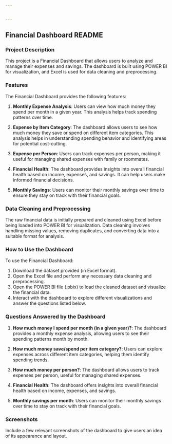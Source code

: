 ```yaml
---


---
```


<h2 id="financial-dashboard-readme">Financial Dashboard README</h2>
<h3 id="project-description">Project Description</h3>
<p>This project is a Financial Dashboard that allows users to analyze and manage their expenses and savings. The dashboard is built using POWER BI for visualization, and Excel is used for data cleaning and preprocessing.</p>
<h3 id="features">Features</h3>
<p>The Financial Dashboard provides the following features:</p>
<ol>
<li>
<p><strong>Monthly Expense Analysis</strong>: Users can view how much money they spend per month in a given year. This analysis helps track spending patterns over time.</p>
</li>
<li>
<p><strong>Expense by Item Category</strong>: The dashboard allows users to see how much money they save or spend on different item categories. This analysis helps in understanding spending behavior and identifying areas for potential cost-cutting.</p>
</li>
<li>
<p><strong>Expense per Person</strong>: Users can track expenses per person, making it useful for managing shared expenses with family or roommates.</p>
</li>
<li>
<p><strong>Financial Health</strong>: The dashboard provides insights into overall financial health based on income, expenses, and savings. It can help users make informed financial decisions.</p>
</li>
<li>
<p><strong>Monthly Savings</strong>: Users can monitor their monthly savings over time to ensure they stay on track with their financial goals.</p>
</li>
</ol>
<h3 id="data-cleaning-and-preprocessing">Data Cleaning and Preprocessing</h3>
<p>The raw financial data is initially prepared and cleaned using Excel before being loaded into POWER BI for visualization. Data cleaning involves handling missing values, removing duplicates, and converting data into a suitable format for analysis.</p>
<h3 id="how-to-use-the-dashboard">How to Use the Dashboard</h3>
<p>To use the Financial Dashboard:</p>
<ol>
<li>Download the dataset provided (in Excel format).</li>
<li>Open the Excel file and perform any necessary data cleaning and preprocessing.</li>
<li>Open the POWER BI file (.pbix) to load the cleaned dataset and visualize the financial data.</li>
<li>Interact with the dashboard to explore different visualizations and answer the questions listed below.</li>
</ol>
<h3 id="questions-answered-by-the-dashboard">Questions Answered by the Dashboard</h3>
<ol>
<li>
<p><strong>How much money I spend per month (in a given year)?</strong>: The dashboard provides a monthly expense analysis, allowing users to see their spending patterns month by month.</p>
</li>
<li>
<p><strong>How much money save/spend per item category?</strong>: Users can explore expenses across different item categories, helping them identify spending trends.</p>
</li>
<li>
<p><strong>How much money per person?</strong>: The dashboard allows users to track expenses per person, useful for managing shared expenses.</p>
</li>
<li>
<p><strong>Financial Health</strong>: The dashboard offers insights into overall financial health based on income, expenses, and savings.</p>
</li>
<li>
<p><strong>Monthly savings per month</strong>: Users can monitor their monthly savings over time to stay on track with their financial goals.</p>
</li>
</ol>
<h3 id="screenshots">Screenshots</h3>
<p>Include a few relevant screenshots of the dashboard to give users an idea of its appearance and layout.</p>

